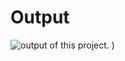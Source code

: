 # Output
![output of this project.]([https://github.com/a-7db/prayer-timings-api/assets/121258636/05ca9330-48ec-4b78-b168-19eaa8aadfae](https://github.com/a-7db/prayer-timings-api/issues/1#issue-1915980260)https://github.com/a-7db/prayer-timings-api/issues/1#issue-1915980260)
)
